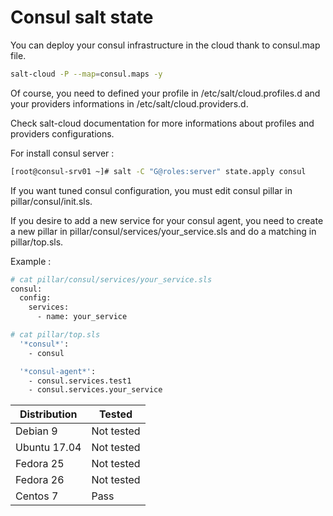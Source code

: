 # Consul salt state

You can deploy your consul infrastructure in the cloud thank to consul.map file.

 ```bash
 salt-cloud -P --map=consul.maps -y
 ```

Of course, you need to defined your profile in /etc/salt/cloud.profiles.d and your providers informations in /etc/salt/cloud.providers.d.

Check salt-cloud documentation for more informations about profiles and providers configurations.

For install consul server :

```bash
[root@consul-srv01 ~]# salt -C "G@roles:server" state.apply consul
```

If you want tuned consul configuration, you must edit consul pillar in pillar/consul/init.sls.

If you desire to add a new service for your consul agent, you need to create a new pillar in pillar/consul/services/your_service.sls and do a matching in pillar/top.sls.

Example :

```bash
# cat pillar/consul/services/your_service.sls
consul:
  config:
    services:
      - name: your_service

# cat pillar/top.sls
  '*consul*':
    - consul

  '*consul-agent*':
    - consul.services.test1
    - consul.services.your_service
```

| Distribution | Tested |
| ------------ | ------ |
| Debian 9     | Not tested |
| Ubuntu 17.04 | Not tested |
| Fedora 25    | Not tested |
| Fedora 26    | Not tested |
| Centos 7     | Pass   |